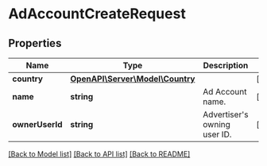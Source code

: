 # AdAccountCreateRequest

## Properties
Name | Type | Description | Notes
------------ | ------------- | ------------- | -------------
**country** | [**OpenAPI\Server\Model\Country**](Country.md) |  | [optional] 
**name** | **string** | Ad Account name. | [optional] 
**ownerUserId** | **string** | Advertiser&#39;s owning user ID. | [optional] 

[[Back to Model list]](../README.md#documentation-for-models) [[Back to API list]](../README.md#documentation-for-api-endpoints) [[Back to README]](../README.md)


